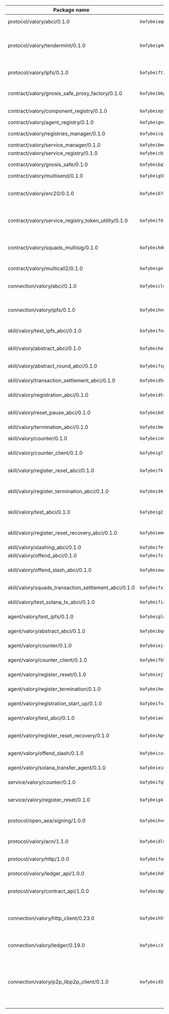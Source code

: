 | Package name                                                  | Package hash                                                  | Description                                                                                                                |
| ------------------------------------------------------------- | ------------------------------------------------------------- | -------------------------------------------------------------------------------------------------------------------------- |
| protocol/valory/abci/0.1.0                                    | `bafybeiaqmp7kocbfdboksayeqhkbrynvlfzsx4uy4x6nohywnmaig4an7u` | A protocol for ABCI requests and responses.                                                                                |
| protocol/valory/tendermint/0.1.0                              | `bafybeig4mi3vmlv5zpbjbfuzcgida6j5f2nhrpedxicmrrfjweqc5r7cra` | A protocol for communication between two AEAs to share tendermint configuration details.                                   |
| protocol/valory/ipfs/0.1.0                                    | `bafybeiftxi2qhreewgsc5wevogi7yc5g6hbcbo4uiuaibauhv3nhfcdtvm` | A protocol specification for IPFS requests and responses.                                                                  |
| contract/valory/gnosis_safe_proxy_factory/0.1.0               | `bafybeib6podeifufgmawvicm3xyz3uaplbcrsptjzz4unpseh7qtcpar74` | Gnosis Safe proxy factory (GnosisSafeProxyFactory) contract                                                                |
| contract/valory/component_registry/0.1.0                      | `bafybeiepywewigowj533f55orx7oys3kk5lgdc247p2267scqfyp4gnqle` | Component registry contract                                                                                                |
| contract/valory/agent_registry/0.1.0                          | `bafybeignghdk7oqvyg722gz66tbuj2vj4vkatguj4b6lf5fqzqxkktcke4` | Agent registry contract                                                                                                    |
| contract/valory/registries_manager/0.1.0                      | `bafybeicqf5y3kj42ow45hjcmnglose5n7bwpm2zl3ufuuevou24ewmgbde` | Registries Manager contract                                                                                                |
| contract/valory/service_manager/0.1.0                         | `bafybeibmqewfh5wnayopneyv4vx35n5k7loavzmcazyevntdoskw7vasom` | Service Manager contract                                                                                                   |
| contract/valory/service_registry/0.1.0                        | `bafybeicbxmbzt757lbmyh6762lrkcrp3oeum6dk3z7pvosixasifsk6xlm` | Service Registry contract                                                                                                  |
| contract/valory/gnosis_safe/0.1.0                             | `bafybeibq77mgzhyb23blf2eqmia3kc6io5karedfzhntvpcebeqdzrgyqa` | Gnosis Safe (GnosisSafeL2) contract                                                                                        |
| contract/valory/multisend/0.1.0                               | `bafybeig5byt5urg2d2bsecufxe5ql7f4mezg3mekfleeh32nmuusx66p4y` | MultiSend contract                                                                                                         |
| contract/valory/erc20/0.1.0                                   | `bafybeib7ctk3deleyxayrqvropewefr2muj4kcqe3t3wscak25bjmxnqwe` | The scaffold contract scaffolds a contract to be implemented by the developer.                                             |
| contract/valory/service_registry_token_utility/0.1.0          | `bafybeifdia2y5546tvk6xzxeaqzf2n5n7dutj2hdzbgenxohaqhjtnjqm4` | The scaffold contract scaffolds a contract to be implemented by the developer.                                             |
| contract/valory/squads_multisig/0.1.0                         | `bafybeihdmsv6o2oatzpns7gny4msmhioxbqs2iq5jnxbq2rsm3hoaxmwsa` | The scaffold contract scaffolds a contract to be implemented by the developer.                                             |
| contract/valory/multicall2/0.1.0                              | `bafybeigni3f2oecz6f3k5mjrwtcahtinvcyvylxcjp3nucb2x7rhc72bl4` | The MakerDAO multicall2 contract.                                                                                          |
| connection/valory/abci/0.1.0                                  | `bafybeiclexb6cnsog5yjz2qtvqyfnf7x5m7tpp56hblhk3pbocbvgjzhze` | connection to wrap communication with an ABCI server.                                                                      |
| connection/valory/ipfs/0.1.0                                  | `bafybeihndk6hohj3yncgrye5pw7b7w2kztj3avby5u5mfk2fpjh7hqphii` | A connection responsible for uploading and downloading files from IPFS.                                                    |
| skill/valory/test_ipfs_abci/0.1.0                             | `bafybeifndiy2yv7kmlahsca3fpsauk4koc3bgm5b3nekficerkkanl4u3q` | IPFS e2e testing application.                                                                                              |
| skill/valory/abstract_abci/0.1.0                              | `bafybeihat4giyc4bz6zopvahcj4iw53356pbtwfn7p4d5yflwly2qhahum` | The abci skill provides a template of an ABCI application.                                                                 |
| skill/valory/abstract_round_abci/0.1.0                        | `bafybeifxptyzqbbezjf5vbvy6tvtcrleyyl7uoxdcvdvdj2o56lrlxjyjm` | abstract round-based ABCI application                                                                                      |
| skill/valory/transaction_settlement_abci/0.1.0                | `bafybeid5qgftszuuz26szf7ibbsve5bkkfw6qr5yajcsrxkhkdy7kjfggq` | ABCI application for transaction settlement.                                                                               |
| skill/valory/registration_abci/0.1.0                          | `bafybeidtchxl2uxtrwa7fqjs5gcpmge4p3hhfk32km6mcyjvohzfusejhq` | ABCI application for common apps.                                                                                          |
| skill/valory/reset_pause_abci/0.1.0                           | `bafybeibd5cxt766wu6q2hnmwuzheie2vbxy5ynikqqicncfinsddawrazy` | ABCI application for resetting and pausing app executions.                                                                 |
| skill/valory/termination_abci/0.1.0                           | `bafybeibmfkpnv25hgkndb4ih7buw7aaynihsnvyinx5jyqmyo5u7x3vfwq` | Termination skill.                                                                                                         |
| skill/valory/counter/0.1.0                                    | `bafybeicekk2if6ogp5qgdpu3wa2vwo7s4errxljzjyxepyjwvpvwentqyu` | The ABCI Counter application example.                                                                                      |
| skill/valory/counter_client/0.1.0                             | `bafybeig7ilg6vpcctmnusgvl7y5oxjtrrmwkfduj5p4swuwph72oclwm3i` | A client for the ABCI counter application.                                                                                 |
| skill/valory/register_reset_abci/0.1.0                        | `bafybeifkrkhkflg6mim3772awsj5z5sad32ncgzcqxp623cgrrf342txbi` | ABCI application for dummy skill that registers and resets                                                                 |
| skill/valory/register_termination_abci/0.1.0                  | `bafybeid4i77d5vumapv4jjwl53tj655a5trunjqh4fanttwuk3hrwxoere` | ABCI application for dummy skill that registers and resets                                                                 |
| skill/valory/test_abci/0.1.0                                  | `bafybeig2jfryvu3p4xk7fdqtm5piwsukgxxnd3x35ur257dxpbu2kiafpa` | ABCI application for testing the ABCI connection.                                                                          |
| skill/valory/register_reset_recovery_abci/0.1.0               | `bafybeiemdoohbliya74smyg5l4dx3jlwma2xbc2d7ff5gtml2d6wa436fq` | ABCI application for dummy skill that registers and resets                                                                 |
| skill/valory/slashing_abci/0.1.0                              | `bafybeifetdp7mti4ulzlcq5y6yywblm36tybwm5md23zqvmmv26eipkrri` | Slashing skill.                                                                                                            |
| skill/valory/offend_abci/0.1.0                                | `bafybeifzi242z3z34f726xgnc5ouxjoanzqwazlgiqj2jahntt4oo27v2y` | Offend ABCI application.                                                                                                   |
| skill/valory/offend_slash_abci/0.1.0                          | `bafybeiewgraqwt7umcwxl2xrsb7u4dl66qyxmxt55qaloqvndynzjwtax4` | ABCI application used in order to test the slashing abci                                                                   |
| skill/valory/squads_transaction_settlement_abci/0.1.0         | `bafybeifx33qgsgzh3umlw74etcczhkepphaai2jzsjb3ra6dpqqhqa3ub4` | ABCI application for transaction settlement.                                                                               |
| skill/valory/test_solana_tx_abci/0.1.0                        | `bafybeificlcdet54322m63fjjx3alu7s4yvhibtawty65mcpyv5yu47xau` | SOLANA e2e testing application.                                                                                            |
| agent/valory/test_ipfs/0.1.0                                  | `bafybeigla3krml7ubxtnz7lv5hwibpqvvspwv4i5ioehpdhcxigz2baw6i` | Agent for testing the ABCI connection.                                                                                     |
| agent/valory/abstract_abci/0.1.0                              | `bafybeibqu53hn2tx7ddfjffwlypbaoyskgxqnrmok7jhlimty42afd5ybu` | The abstract ABCI AEA - for testing purposes only.                                                                         |
| agent/valory/counter/0.1.0                                    | `bafybeiej4s56e32fbuvail3oygkodko26m7sw7ao4s7sl6spbpki7cvvdm` | The ABCI Counter example as an AEA                                                                                         |
| agent/valory/counter_client/0.1.0                             | `bafybeifbkzeh33xfftgeo7pefmutam2jbsouw63iklry3f6tjxnf76iqfu` | The ABCI Counter example as an AEA                                                                                         |
| agent/valory/register_reset/0.1.0                             | `bafybeiejlptwqlcz3plgs4pcwpqnhm4mumxz2cd6x7uij4qyrsabig755e` | Register reset to replicate Tendermint issue.                                                                              |
| agent/valory/register_termination/0.1.0                       | `bafybeihecorxrbohk5yhjirftxzae6hgnugssmnsvhjmlgeo2b776iphe4` | Register terminate to test the termination feature.                                                                        |
| agent/valory/registration_start_up/0.1.0                      | `bafybeifvaj5ly2s33tsy6il274ffyeq5hq7ib45gim5xvdd4rdnzkhj5sy` | Registration start-up ABCI example.                                                                                        |
| agent/valory/test_abci/0.1.0                                  | `bafybeiav3dvnsbgc4k7a6wnkqfdco53xk4dogzqrzrmtxiq6fzofk3lqwa` | Agent for testing the ABCI connection.                                                                                     |
| agent/valory/register_reset_recovery/0.1.0                    | `bafybeihpvqfbj6ag3h46eoj2hpzfembio7hzwmoypdliypeqmq4r3eqhia` | Agent to showcase hard reset as a recovery mechanism.                                                                      |
| agent/valory/offend_slash/0.1.0                               | `bafybeicxaiahesvbzfz6twidaphzvzqgad22kog7vcbaf3ctr2nql4dlt4` | Offend and slash to test the slashing feature.                                                                             |
| agent/valory/solana_transfer_agent/0.1.0                      | `bafybeieidr564mtwo3qdquhrwtpzfpcp5ggfw2nnauppnmj34wauumliva` | Register terminate to test the termination feature.                                                                        |
| service/valory/counter/0.1.0                                  | `bafybeifq5pyoceqcnogzypjvfhcfbr7nzo4y56kk4cf6ovozw2t65pfpdu` | A set of agents incrementing a counter                                                                                     |
| service/valory/register_reset/0.1.0                           | `bafybeig4isbts6u4bdf45wyrydl2f4y4yh3v2oqpasag4aeohbcfa7he4y` | Test and debug tendermint reset mechanism.                                                                                 |
| protocol/open_aea/signing/1.0.0                               | `bafybeihv62fim3wl2bayavfcg3u5e5cxu3b7brtu4cn5xoxd6lqwachasi` | A protocol for communication between skills and decision maker.                                                            |
| protocol/valory/acn/1.1.0                                     | `bafybeidluaoeakae3exseupaea4i3yvvk5vivyt227xshjlffywwxzcxqe` | The protocol used for envelope delivery on the ACN.                                                                        |
| protocol/valory/http/1.0.0                                    | `bafybeifugzl63kfdmwrxwphrnrhj7bn6iruxieme3a4ntzejf6kmtuwmae` | A protocol for HTTP requests and responses.                                                                                |
| protocol/valory/ledger_api/1.0.0                              | `bafybeihdk6psr4guxmbcrc26jr2cbgzpd5aljkqvpwo64bvaz7tdti2oni` | A protocol for ledger APIs requests and responses.                                                                         |
| protocol/valory/contract_api/1.0.0                            | `bafybeidgu7o5llh26xp3u3ebq3yluull5lupiyeu6iooi2xyymdrgnzq5i` | A protocol for contract APIs requests and responses.                                                                       |
| connection/valory/http_client/0.23.0                          | `bafybeih5vzo22p2umhqo52nzluaanxx7kejvvpcpdsrdymckkyvmsim6gm` | The HTTP_client connection that wraps a web-based client connecting to a RESTful API specification.                        |
| connection/valory/ledger/0.19.0                               | `bafybeic3ft7l7ca3qgnderm4xupsfmyoihgi27ukotnz7b5hdczla2enya` | A connection to interact with any ledger API and contract API.                                                             |
| connection/valory/p2p_libp2p_client/0.1.0                     | `bafybeid3xg5k2ol5adflqloy75ibgljmol6xsvzvezebsg7oudxeeolz7e` | The libp2p client connection implements a tcp connection to a running libp2p node as a traffic delegate to send/receive envelopes to/from agents in the DHT. |
